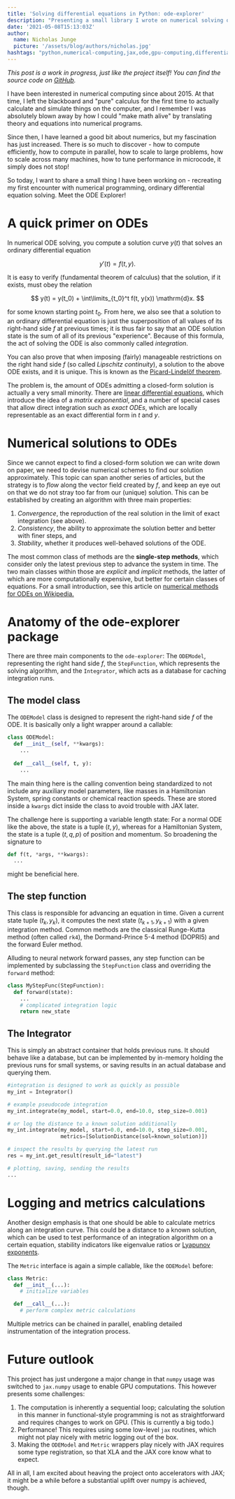 ```yaml
---
title: 'Solving differential equations in Python: ode-explorer'
description: "Presenting a small library I wrote on numerical solving of ordinary differential equations (ODEs) in Python. Includes a history, anatomy of the project as well as a quick outlook on future directions."
date: '2021-05-08T15:13:03Z'
author:
  name: Nicholas Junge
  picture: '/assets/blog/authors/nicholas.jpg'
hashtags: "python,numerical-computing,jax,ode,gpu-computing,differential-equations"
---
```


*This post is a work in progress, just like the project itself! You can find the source code on [GitHub](https://github.com/njunge94/ode-explorer).*

I have been interested in numerical computing since about 2015. At that time, I left the blackboard and "pure" calculus for the first time to actually calculate and simulate things on the computer, and I remember I was absolutely blown away by how I could "make math alive" by translating theory and equations into numerical programs.

Since then, I have learned a good bit about numerics, but my fascination has just increased. There is so much to discover - how to compute efficiently, how to compute in parallel, how to scale to large problems, how to scale across many machines, how to tune performance in microcode, it simply does not stop! 

So today, I want to share a small thing I have been working on - recreating my first encounter with numerical programming, ordinary differential equation solving. Meet the ODE Explorer!

# A quick primer on ODEs

In numerical ODE solving, you compute a solution curve $y(t)$ that solves an ordinary differential equation

$$
y'(t) = f(t, y).
$$

It is easy to verify (fundamental theorem of calculus) that the solution, if it exists, must obey the relation

$$
y(t) = y(t_0) + \int\limits_{t_0}^t f(t, y(x)) \mathrm{d}x.
$$

for some known starting point $t_0$. From here, we also see that a solution to an ordinary differential equation is just the superposition of all values of its right-hand side $f$ at previous times; it is thus fair to say that an ODE solution state is the sum of all of its previous "experience". Because of this formula, the act of solving the ODE is also commonly called *integration*.

You can also prove that when imposing (fairly) manageable restrictions on the right hand side $f$ (so called *Lipschitz continuity*), a solution to the above ODE exists, and it is unique. This is known as the [Picard-Lindelöf theorem](https://en.wikipedia.org/wiki/Picard%E2%80%93Lindel%C3%B6f_theorem).

The problem is, the amount of ODEs admitting a closed-form solution is actually a very small minority. There are [linear differential equations](https://en.wikipedia.org/wiki/Linear_differential_equation), which introduce the idea of a *matrix exponential*, and a number of special cases that allow direct integration such as *exact ODEs*, which are locally representable as an exact differential form in $t$ and $y$.

# Numerical solutions to ODEs

Since we cannot expect to find a closed-form solution we can write down on paper, we need to devise numerical schemes to find our solution approximately. This topic can span another series of articles, but the strategy is to *flow* along the vector field created by $f$, and keep an eye out on that we do not stray too far from our (unique) solution. This can be established by creating an algorithm with three main properties:

1. *Convergence*, the reproduction of the real solution in the limit of exact integration (see above).
2. *Consistency*, the ability to approximate the solution better and better with finer steps, and
3. *Stability*, whether it produces well-behaved solutions of the ODE.

The most common class of methods are the **single-step methods**, which consider only the latest previous step to advance the system in time. The two main classes within those are *explicit* and *implicit* methods, the latter of which are more computationally expensive, but better for certain classes of equations. For a small introduction, see this article on [numerical methods for ODEs on Wikipedia.](https://en.wikipedia.org/wiki/Numerical_methods_for_ordinary_differential_equations)

# Anatomy of the ode-explorer package

There are three main components to the `ode-explorer`: The `ODEModel`, representing the right hand side $f$, the `StepFunction`, which represents the solving algorithm, and the `Integrator`, which acts as a database for caching integration runs.

## The model class

The `ODEModel` class is designed to represent the right-hand side $f$ of the ODE. It is basically only a light wrapper around a callable:

```python
class ODEModel:
  def __init__(self, **kwargs):
    ...
  
  def __call__(self, t, y):
    ...
```

The main thing here is the calling convention being standardized to not include any auxiliary model parameters, like masses in a Hamiltonian System, spring constants or chemical reaction speeds. These are stored inside a `kwargs` dict inside the class to avoid trouble with JAX later. 

The challenge here is supporting a variable length state: For a normal ODE like the above, the state is a tuple $(t, y)$, whereas for a Hamiltonian System, the state is a tuple $(t, q, p)$ of position and momentum. So broadening the signature to 

```py
def f(t, *args, **kwargs):
  ...
```

might be beneficial here.

## The step function

This class is responsible for advancing an equation in time. Given a current state tuple $(t_k, y_k)$, it computes the next state $(t_{k+1}, y_{k+1})$ with a given integration method. Common methods are the classical Runge-Kutta method (often called `rk4`), the Dormand-Prince 5-4 method (DOPRI5) and the forward Euler method. 

Alluding to neural network forward passes, any step function can be implemented by subclassing the `StepFunction` class and overriding the `forward` method:

```py
class MyStepFunc(StepFunction):
  def forward(state):
    ...
    # complicated integration logic
    return new_state
```

## The Integrator

This is simply an abstract container that holds previous runs. It should behave like a database, but can be implemented by in-memory holding the previous runs for small systems, or saving results in an actual database and querying them.

```py
#integration is designed to work as quickly as possible
my_int = Integrator()

# example pseudocode integration
my_int.integrate(my_model, start=0.0, end=10.0, step_size=0.001)

# or log the distance to a known solution additionally
my_int.integrate(my_model, start=0.0, end=10.0, step_size=0.001,
                 metrics=[SolutionDistance(sol=known_solution)])

# inspect the results by querying the latest run
res = my_int.get_result(result_id="latest")

# plotting, saving, sending the results
...
```

# Logging and metrics calculations

Another design emphasis is that one should be able to calculate metrics along an integration curve. This could be a distance to a known solution, which can be used to test performance of an integration algorithm on a certain equation, stability indicators like eigenvalue ratios or [Lyapunov exponents](https://en.wikipedia.org/wiki/Lyapunov_exponent).

The `Metric` interface is again a simple callable, like the `ODEModel` before:

```py
class Metric:
  def __init__(...):
    # initialize variables

  def __call__(...):
    # perform complex metric calculations
```

Multiple metrics can be chained in parallel, enabling detailed instrumentation of the integration process.

# Future outlook

This project has just undergone a major change in that `numpy` usage was switched to `jax.numpy` usage to enable GPU computations. This however presents some challenges:

1. The computation is inherently a sequential loop; calculating the solution in this manner in functional-style programming is not as straightforward and requires changes to work on GPU. (This is currently a big todo.)
2. Performance! This requires using some low-level `jax` routines, which might not play nicely with metric logging out of the box.
3. Making the `ODEModel` and `Metric` wrappers play nicely with JAX requires some type registration, so that XLA and the JAX core know what to expect.

All in all, I am excited about heaving the project onto accelerators with JAX; it might be a while before a substantial uplift over numpy is achieved, though.